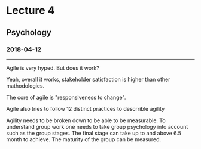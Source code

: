 # Lecture 4
## Psychology
### 2018-04-12
---
Agile is very hyped. But does it work? 

Yeah, overall it works, stakeholder satisfaction is higher than other mathodologies. 

The core of agile is "responsiveness to change". 

Agile also tries to follow 12 distinct practices to descrrible agility

Agility needs to be broken down to be able to be measurable. To understand group work one needs to take group psychology into account such as the group stages. The final stage can take up to and above 6.5 month to achieve. The maturity of the group can be measured. 